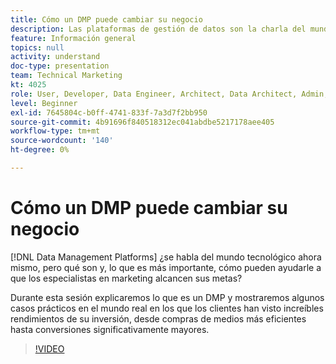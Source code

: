 ```yaml
---
title: Cómo un DMP puede cambiar su negocio
description: Las plataformas de gestión de datos son la charla del mundo tecnológico en este momento, pero ¿cuáles son y, lo que es más importante, cómo pueden ayudarle a los especialistas en marketing a lograr sus objetivos? Durante esta sesión explicaremos lo que es un DMP y mostraremos algunos casos prácticos en el mundo real en los que los clientes han visto increíbles rendimientos de su inversión, desde compras de medios más eficientes hasta conversiones significativamente mayores.
feature: Información general
topics: null
activity: understand
doc-type: presentation
team: Technical Marketing
kt: 4025
role: User, Developer, Data Engineer, Architect, Data Architect, Admin, Leader
level: Beginner
exl-id: 7645804c-b0ff-4741-833f-7a3d7f2bb950
source-git-commit: 4b91696f840518312ec041abdbe5217178aee405
workflow-type: tm+mt
source-wordcount: '140'
ht-degree: 0%

---
```


# Cómo un DMP puede cambiar su negocio

[!DNL Data Management Platforms] ¿se habla del mundo tecnológico ahora mismo, pero qué son y, lo que es más importante, cómo pueden ayudarle a que los especialistas en marketing alcancen sus metas?

Durante esta sesión explicaremos lo que es un DMP y mostraremos algunos casos prácticos en el mundo real en los que los clientes han visto increíbles rendimientos de su inversión, desde compras de medios más eficientes hasta conversiones significativamente mayores.

>[!VIDEO](https://video.tv.adobe.com/v/29770/?quality=12)
